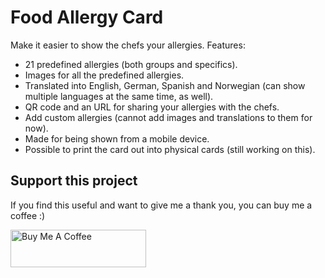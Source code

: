 # Food Allergy Card

Make it easier to show the chefs your allergies. Features:

- 21 predefined allergies (both groups and specifics).
- Images for all the predefined allergies.
- Translated into English, German, Spanish and Norwegian (can show multiple languages at the same time, as well).
- QR code and an URL for sharing your allergies with the chefs.
- Add custom allergies (cannot add images and translations to them for now).
- Made for being shown from a mobile device.
- Possible to print the card out into physical cards (still working on this).

## Support this project

If you find this useful and want to give me a thank you, you can buy me a coffee :)

<a href="https://www.buymeacoffee.com/niklasmh" target="_blank"><img src="https://cdn.buymeacoffee.com/buttons/v2/default-yellow.png" alt="Buy Me A Coffee" style="height: 60px !important;width: 217px !important;" ></a>
